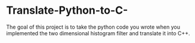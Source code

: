 # Translate-Python-to-C-
The goal of this project is to take the python code you wrote when you implemented the two dimensional histogram filter and translate it into C++.
